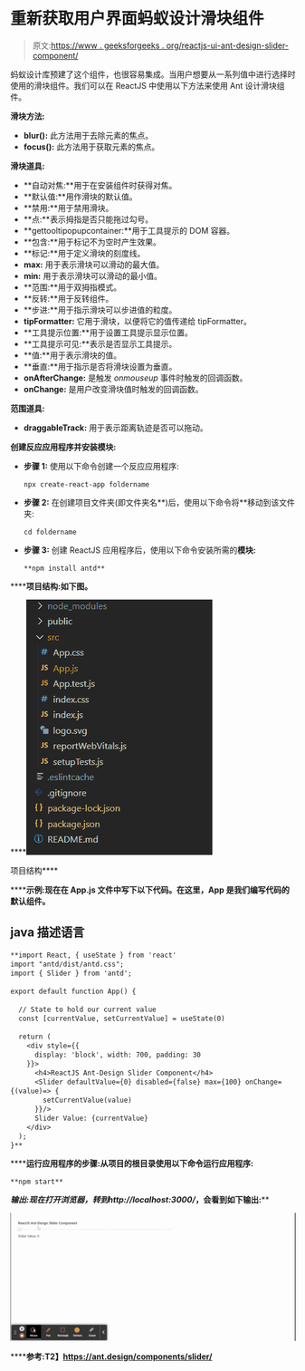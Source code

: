 # 重新获取用户界面蚂蚁设计滑块组件

> 原文:[https://www . geeksforgeeks . org/reactjs-ui-ant-design-slider-component/](https://www.geeksforgeeks.org/reactjs-ui-ant-design-slider-component/)

蚂蚁设计库预建了这个组件，也很容易集成。当用户想要从一系列值中进行选择时使用的滑块组件。我们可以在 ReactJS 中使用以下方法来使用 Ant 设计滑块组件。

**滑块方法:**

*   **blur():** 此方法用于去除元素的焦点。
*   **focus():** 此方法用于获取元素的焦点。

**滑块道具:**

*   **自动对焦:**用于在安装组件时获得对焦。
*   **默认值:**用作滑块的默认值。
*   **禁用:**用于禁用滑块。
*   **点:**表示拇指是否只能拖过勾号。
*   **gettooltipopupcontainer:**用于工具提示的 DOM 容器。
*   **包含:**用于标记不为空时产生效果。
*   **标记:**用于定义滑块的刻度线。
*   **max:** 用于表示滑块可以滑动的最大值。
*   **min:** 用于表示滑块可以滑动的最小值。
*   **范围:**用于双拇指模式。
*   **反转:**用于反转组件。
*   **步进:**用于指示滑块可以步进值的粒度。
*   **tipFormatter:** 它用于滑块，以便将它的值传递给 tipFormatter。
*   **工具提示位置:**用于设置工具提示显示位置。
*   **工具提示可见:**表示是否显示工具提示。
*   **值:**用于表示滑块的值。
*   **垂直:**用于指示是否将滑块设置为垂直。
*   **onAfterChange:** 是触发 *onmouseup* 事件时触发的回调函数。
*   **onChange:** 是用户改变滑块值时触发的回调函数。

**范围道具:**

*   **draggableTrack:** 用于表示距离轨迹是否可以拖动。

**创建反应应用程序并安装模块:**

*   **步骤 1:** 使用以下命令创建一个反应应用程序:

    ```
    npx create-react-app foldername
    ```

*   **步骤 2:** 在创建项目文件夹(即文件夹名**)后，使用以下命令将**移动到该文件夹:

    ```
    cd foldername
    ```

*   **步骤 3:** 创建 ReactJS 应用程序后，使用以下命令安装所需的****模块:****

    ```
    **npm install antd**
    ```

******项目结构:**如下图。****

****![](img/f04ae0d8b722a9fff0bd9bd138b29c23.png)

项目结构**** 

******示例:**现在在 **App.js** 文件中写下以下代码。在这里，App 是我们编写代码的默认组件。****

## ****java 描述语言****

```
**import React, { useState } from 'react'
import "antd/dist/antd.css";
import { Slider } from 'antd';

export default function App() {

  // State to hold our current value
  const [currentValue, setCurrentValue] = useState(0)

  return (
    <div style={{
      display: 'block', width: 700, padding: 30
    }}>
      <h4>ReactJS Ant-Design Slider Component</h4>
      <Slider defaultValue={0} disabled={false} max={100} onChange={(value)=> {
        setCurrentValue(value)
      }}/>
      Slider Value: {currentValue}
    </div>
  );
}**
```

******运行应用程序的步骤:**从项目的根目录使用以下命令运行应用程序:****

```
**npm start**
```

******输出:**现在打开浏览器，转到***http://localhost:3000/***，会看到如下输出:****

****![](img/2f4aa5ffd5c5a50187c9abfac5085c29.png)****

******参考:**T2】https://ant.design/components/slider/****
